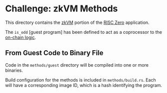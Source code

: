 # Challenge:  zkVM Methods

 
This directory contains the [zkVM] portion of the [RISC Zero] application.

The `is_odd` [guest program] has been defined to act as a coprocessor to the [on-chain logic].

 

## From Guest Code to Binary File

Code in the `methods/guest` directory will be compiled into one or more binaries.

Build configuration for the methods is included in `methods/build.rs`. Each will have a corresponding image ID, which is a hash identifying the program.

[zkVM]: https://dev.risczero.com/zkvm
[RISC Zero]: https://www.risczero.com/
[guest programs]: https://dev.risczero.com/terminology#guest-program
[on-chain logic]: ../contracts/
[guest/src/bin]: ./guest/src/bin/
[zkvm-hello-world]: https://dev.risczero.com/api/zkvm/tutorials/hello-world
[RISC Zero examples]: https://github.com/risc0/risc0/tree/release-1.1/examples

